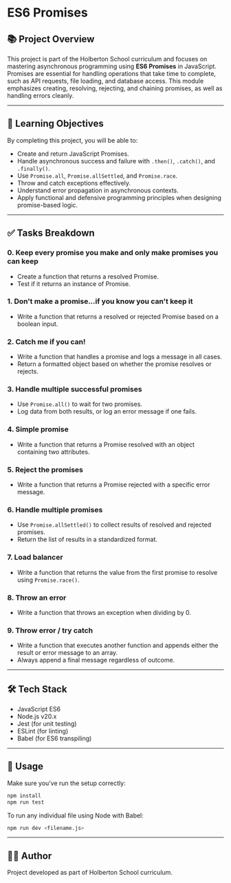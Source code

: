 # ES6 Promises

## 📚 Project Overview

This project is part of the Holberton School curriculum and focuses on mastering asynchronous programming using **ES6 Promises** in JavaScript. Promises are essential for handling operations that take time to complete, such as API requests, file loading, and database access. This module emphasizes creating, resolving, rejecting, and chaining promises, as well as handling errors cleanly.

---

## 🎯 Learning Objectives

By completing this project, you will be able to:

- Create and return JavaScript Promises.
- Handle asynchronous success and failure with `.then()`, `.catch()`, and `.finally()`.
- Use `Promise.all`, `Promise.allSettled`, and `Promise.race`.
- Throw and catch exceptions effectively.
- Understand error propagation in asynchronous contexts.
- Apply functional and defensive programming principles when designing promise-based logic.

---

## ✅ Tasks Breakdown

### 0. Keep every promise you make and only make promises you can keep
- Create a function that returns a resolved Promise.
- Test if it returns an instance of Promise.

### 1. Don't make a promise...if you know you can't keep it
- Write a function that returns a resolved or rejected Promise based on a boolean input.

### 2. Catch me if you can!
- Write a function that handles a promise and logs a message in all cases.
- Return a formatted object based on whether the promise resolves or rejects.

### 3. Handle multiple successful promises
- Use `Promise.all()` to wait for two promises.
- Log data from both results, or log an error message if one fails.

### 4. Simple promise
- Write a function that returns a Promise resolved with an object containing two attributes.

### 5. Reject the promises
- Write a function that returns a Promise rejected with a specific error message.

### 6. Handle multiple promises
- Use `Promise.allSettled()` to collect results of resolved and rejected promises.
- Return the list of results in a standardized format.

### 7. Load balancer
- Write a function that returns the value from the first promise to resolve using `Promise.race()`.

### 8. Throw an error
- Write a function that throws an exception when dividing by 0.

### 9. Throw error / try catch
- Write a function that executes another function and appends either the result or error message to an array.
- Always append a final message regardless of outcome.

---

## 🛠 Tech Stack

- JavaScript ES6
- Node.js v20.x
- Jest (for unit testing)
- ESLint (for linting)
- Babel (for ES6 transpiling)

---

## 🚀 Usage

Make sure you’ve run the setup correctly:

```bash
npm install
npm run test
```

To run any individual file using Node with Babel:

```bash
npm run dev <filename.js>
```

---

## 👨‍🏫 Author

Project developed as part of Holberton School curriculum.